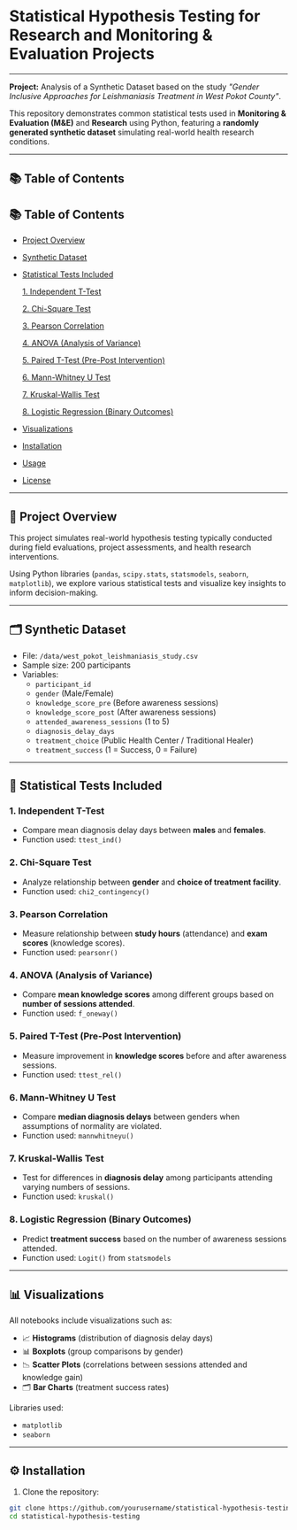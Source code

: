 # Statistical Hypothesis Testing for Research and Monitoring & Evaluation Projects
---
**Project:** Analysis of a Synthetic Dataset based on the study *"Gender Inclusive Approaches for Leishmaniasis Treatment in West Pokot County"*.

This repository demonstrates common statistical tests used in **Monitoring & Evaluation (M&E)** and **Research** using Python, featuring a **randomly generated synthetic dataset** simulating real-world health research conditions.

---

## 📚 Table of Contents

## 📚 Table of Contents
- [Project Overview](#project-overview)
- [Synthetic Dataset](#synthetic-dataset)
- [Statistical Tests Included](#statistical-tests-included)
  
   [1. Independent T-Test](#1-independent-t-test)
  
   [2. Chi-Square Test](#2-chi-square-test)
  
   [3. Pearson Correlation](#3-pearson-correlation)
  
   [4. ANOVA (Analysis of Variance)](#4-anova-analysis-of-variance)
  
   [5. Paired T-Test (Pre-Post Intervention)](#5-paired-t-test-pre-post-intervention)
  
   [6. Mann-Whitney U Test](#6-mann-whitney-u-test)
  
   [7. Kruskal-Wallis Test](#7-kruskal-wallis-test)
  
   [8. Logistic Regression (Binary Outcomes)](#8-logistic-regression-binary-outcomes)
  
- [Visualizations](#visualizations)
- [Installation](#installation)
- [Usage](#usage)
- [License](#license)
---

## 📖 Project Overview
This project simulates real-world hypothesis testing typically conducted during field evaluations, project assessments, and health research interventions.

Using Python libraries (`pandas`, `scipy.stats`, `statsmodels`, `seaborn`, `matplotlib`), we explore various statistical tests and visualize key insights to inform decision-making.

---

## 🗂️ Synthetic Dataset

- File: `/data/west_pokot_leishmaniasis_study.csv`
- Sample size: 200 participants
- Variables:
  - `participant_id`
  - `gender` (Male/Female)
  - `knowledge_score_pre` (Before awareness sessions)
  - `knowledge_score_post` (After awareness sessions)
  - `attended_awareness_sessions` (1 to 5)
  - `diagnosis_delay_days`
  - `treatment_choice` (Public Health Center / Traditional Healer)
  - `treatment_success` (1 = Success, 0 = Failure)

---

## 🧪 Statistical Tests Included

### 1. Independent T-Test
- Compare mean diagnosis delay days between **males** and **females**.
- Function used: `ttest_ind()`

### 2. Chi-Square Test
- Analyze relationship between **gender** and **choice of treatment facility**.
- Function used: `chi2_contingency()`

### 3. Pearson Correlation
- Measure relationship between **study hours** (attendance) and **exam scores** (knowledge scores).
- Function used: `pearsonr()`

### 4. ANOVA (Analysis of Variance)
- Compare **mean knowledge scores** among different groups based on **number of sessions attended**.
- Function used: `f_oneway()`

### 5. Paired T-Test (Pre-Post Intervention)
- Measure improvement in **knowledge scores** before and after awareness sessions.
- Function used: `ttest_rel()`

### 6. Mann-Whitney U Test
- Compare **median diagnosis delays** between genders when assumptions of normality are violated.
- Function used: `mannwhitneyu()`

### 7. Kruskal-Wallis Test
- Test for differences in **diagnosis delay** among participants attending varying numbers of sessions.
- Function used: `kruskal()`

### 8. Logistic Regression (Binary Outcomes)
- Predict **treatment success** based on the number of awareness sessions attended.
- Function used: `Logit()` from `statsmodels`

---

## 📊 Visualizations

All notebooks include visualizations such as:

- 📈 **Histograms** (distribution of diagnosis delay days)
- 📊 **Boxplots** (group comparisons by gender)
- 📉 **Scatter Plots** (correlations between sessions attended and knowledge gain)
- 🗂️ **Bar Charts** (treatment success rates)

Libraries used:
- `matplotlib`
- `seaborn`

---

## ⚙️ Installation

1. Clone the repository:

```bash
git clone https://github.com/yourusername/statistical-hypothesis-testing.git
cd statistical-hypothesis-testing

